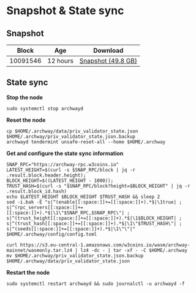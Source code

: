 # Snapshot & State sync

## Snapshot

|     Block   |     Age     |   Download  |
| ----------- | ----------- | ----------- |
|   10091546   |  12 hours | [Snapshot (49.8 GB)](https://s3.eu-central-1.amazonaws.com/w3coins.io/snapshots/archway-mainnet/archway_snapsot_latest.tar.lz4)  |

## State sync

**Stop the node**

```
sudo systemctl stop archwayd
```

**Reset the node**

```
cp $HOME/.archway/data/priv_validator_state.json $HOME/.archway/priv_validator_state.json.backup
archwayd tendermint unsafe-reset-all --home $HOME/.archway
```

**Get and configure the state sync information**

```
SNAP_RPC="https://archway-rpc.w3coins.io"
LATEST_HEIGHT=$(curl -s $SNAP_RPC/block | jq -r .result.block.header.height);
BLOCK_HEIGHT=$((LATEST_HEIGHT - 1000));
TRUST_HASH=$(curl -s "$SNAP_RPC/block?height=$BLOCK_HEIGHT" | jq -r .result.block_id.hash) 
echo $LATEST_HEIGHT $BLOCK_HEIGHT $TRUST_HASH && sleep 2
sed -i.bak -E "s|^(enable[[:space:]]+=[[:space:]]+).*$|\1true| ;
s|^(rpc_servers[[:space:]]+=[[:space:]]+).*$|\1\"$SNAP_RPC,$SNAP_RPC\"| ;
s|^(trust_height[[:space:]]+=[[:space:]]+).*$|\1$BLOCK_HEIGHT| ;
s|^(trust_hash[[:space:]]+=[[:space:]]+).*$|\1\"$TRUST_HASH\"| ;
s|^(seeds[[:space:]]+=[[:space:]]+).*$|\1\"\"|" $HOME/.archway/config/config.toml
```

```
curl https://s3.eu-central-1.amazonaws.com/w3coins.io/wasm/archway-mainnet/wasmonly.tar.lz4 | lz4 -dc - | tar -xf - -C $HOME/.archway
mv $HOME/.archway/priv_validator_state.json.backup $HOME/.archway/data/priv_validator_state.json
```

**Restart the node**

```
sudo systemctl restart archwayd && sudo journalctl -u archwayd -f
```
